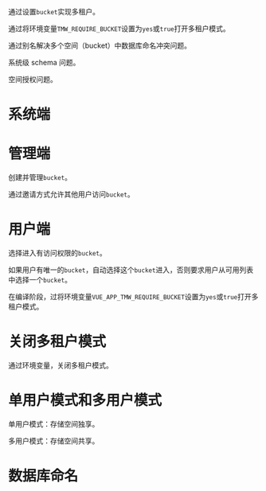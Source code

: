 通过设置`bucket`实现多租户。

通过将环境变量`TMW_REQUIRE_BUCKET`设置为`yes`或`true`打开多租户模式。

通过别名解决多个空间（bucket）中数据库命名冲突问题。

系统级 schema 问题。

空间授权问题。

# 系统端

# 管理端

创建并管理`bucket`。

通过邀请方式允许其他用户访问`bucket`。

# 用户端

选择进入有访问权限的`bucket`。

如果用户有唯一的`bucket`，自动选择这个`bucket`进入，否则要求用户从可用列表中选择一个`bucket`。

在编译阶段，过将环境变量`VUE_APP_TMW_REQUIRE_BUCKET`设置为`yes`或`true`打开多租户模式。

# 关闭多租户模式

通过环境变量，关闭多租户模式。

# 单用户模式和多用户模式

单用户模式：存储空间独享。

多用户模式：存储空间共享。

# 数据库命名
